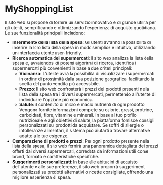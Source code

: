 # MyShoppingList

Il sito web si propone di fornire un servizio innovativo e di grande utilità per gli utenti, semplificando e ottimizzando l'esperienza di acquisto quotidiana. Le sue funzionalità principali includono:
- ⁠**Inserimento della lista della spesa**: Gli utenti avranno la possibilità di inserire la loro lista della spesa in modo semplice e intuitivo, utilizzando un'interfaccia utente user-friendly.
- ⁠**Ricerca automatica dei supermercati**: Il sito web analizza la lista della spesa e, avvalendosi di potenti algoritmi di ricerca, identifica i supermercati più convenienti in base a due criteri principali:
	- **Vicinanza**: L'utente avrà la possibilità di visualizzare i supermercati in ordine di prossimità dalla sua posizione geografica, facilitando la scelta del punto vendita più accessibile.
    - **Prezzo**: Il sito web confronterà i prezzi dei prodotti presenti nella lista della spesa tra i diversi supermercati, permettendo all'utente di individuare l'opzione più economica.
    - **Salute**: il contenuto di micro e macro nutrienti di ogni prodotto. Vengono fornite informazioni complete su calorie, grassi, proteine, carboidrati, fibre, vitamine e minerali. In base al tuo profilo nutrizionale e agli obiettivi di salute, la piattaforma fornisce consigli personalizzati sui prodotti da acquistare. Se soffri di allergie o intolleranze alimentari, il sistema può aiutarti a trovare alternative adatte alle tue esigenze.
- ⁠**Comparazione di prodotti e prezzi**: Per ogni prodotto presente nella lista della spesa, il sito web fornirà una panoramica dettagliata dei prezzi offerti dai diversi supermercati, corredata da informazioni utili come brand, formato e caratteristiche specifiche.
- **Suggerimenti personalizzati**: In base alle abitudini di acquisto dell'utente e alle sue preferenze, il sito web proporrà suggerimenti personalizzati su prodotti alternativi o ricette consigliate, offrendo una migliore esperienza di spesa.
